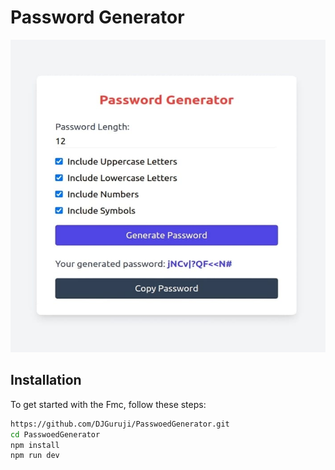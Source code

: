 # Password Generator


<img src="https://github.com/DJGuruji/PasswordGenerator/blob/main/src/assets/img1.jpeg?raw=true" alt="Bookmark" width="600" height="500">



## Installation

To get started with the Fmc, follow these steps:


```bash
https://github.com/DJGuruji/PasswoedGenerator.git
cd PasswoedGenerator
npm install
npm run dev
```